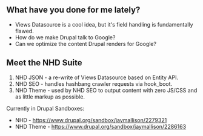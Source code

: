 ##  What have you done for me lately?

* Views Datasource is a cool idea, but it's field handling is fundamentally flawed. 
* How do we make Drupal talk to Google?
* Can we optimize the content Drupal renders for Google?

## Meet the NHD Suite

1. NHD JSON - a re-write of Views Datasource based on Entity API.
2. NHD SEO - handles hashbang crawler requests via hook_boot.
3. NHD Theme - used by NHD SEO to output content with zero JS/CSS and as little markup as possible.

Currently in Drupal Sandboxes:

* NHD - https://www.drupal.org/sandbox/jaymallison/2279321
* NHD Theme - https://www.drupal.org/sandbox/jaymallison/2286163
